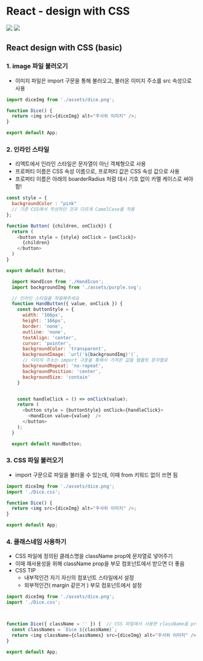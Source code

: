 # React - design with CSS

<img src="https://img.shields.io/badge/JavaScript-FDC813?style=flat&logo=JavaScript&logoColor=black"/>
<img src="https://img.shields.io/badge/React-0080B9?style=flat&logo=React&logoColor=white"/>

## React design with CSS (basic)


### 1. image 파일 불러오기
* 이미지 파일은 import 구문을 통해 불러오고, 불러온 이미지 주소를 src 속성으로 사용
```javascript
import diceImg from './assets/dice.png';

function Dice() {
  return <img src={diceImg} alt="주사위 이미지" />;
}

export default App;
```

### 2. 인라인 스타일
* 리액트에서 인라인 스타일은 문자열이 아닌 객체형으로 사용
* 프로퍼티 이름은 CSS 속성 이름으로, 프로퍼티 값은 CSS 속성 값으로 사용
* 프로퍼티 이름은 아래의 boarderRadius 처럼 대시 기호 없이 카멜 케이스로 써야함!
```javascript
const style = {
  backgroundColor : "pink"
  // 기존 CSS에서 작성하던 것과 다르게 CamelCase를 적용
};

function Button( {children, onClick}) {
  return (
    <button style = {style} onClick = {onClick}>
      {children}
    </button>
  )
}

export default Button;
```

```javascript
  import HandIcon from './HandIcon';
  import backgroundImg from './assets/purple.svg';

  // 인라인 스타일을 적용해주세요
  function HandButton({ value, onClick }) {
    const buttonStyle = {
      width: '166px',
      height: '166px',
      border: 'none',
      outline: 'none',
      textAlign: 'center',
      cursor: 'pointer',
      backgroundColor: 'transparent',
      backgroundImage: `url('${backgroundImg}')`,
      // 이미지 주소는 import 구문을 통해서 가져온 값을 템플릿 문자열로 
      backgroundRepeat: 'no-repeat',
      backgroundPosition: 'center',
      backgroundSize: 'contain'
    }


    const handleClick = () => onClick(value);
    return (
      <button style = {buttonStyle} onClick={handleClick}>
        <HandIcon value={value}  />
      </button>
    );
  }

  export default HandButton;
```

### 3. CSS 파일 불러오기
* import 구문으로 파일을 불러올 수 있는데, 이때 from 키워드 없이 쓰면 됨
```javascript
import diceImg from './assets/dice.png';
import './Dice.css';

function Dice() {
  return <img src={diceImg} alt="주사위 이미지" />;
}

export default App;
```

### 4. 클래스네임 사용하기
* CSS 파일에 정의된 클래스명을 className prop에 문자열로 넣어주기
* 이때 재사용성을 위해 className prop을 부모 컴포넌트에서 받으면 더 좋음
* CSS TIP
   * 내부적인건 자기 자신의 컴포넌트 스타일에서 설정
   * 외부적인건( margin 같은거 ) 부모 컴포넌트에서 설정

```javascript
import diceImg from './assets/dice.png';
import './Dice.css';



function Dice({ className = '' }) {  // CSS 파일에서 사용한 className을 prop 에 문자열로 삽입
  const classNames = `Dice ${className}`;
  return <img className={classNames} src={diceImg} alt="주사위 이미지" />;
}

export default App;
```